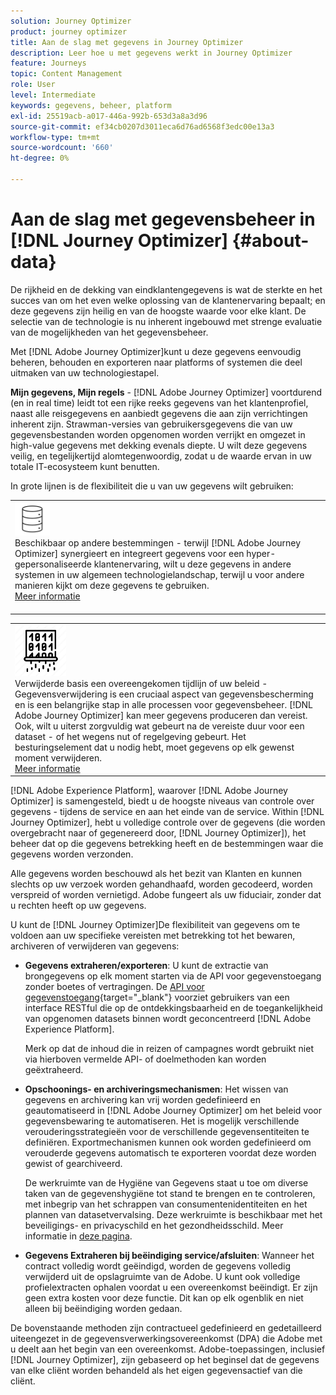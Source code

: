 ```yaml
---
solution: Journey Optimizer
product: journey optimizer
title: Aan de slag met gegevens in Journey Optimizer
description: Leer hoe u met gegevens werkt in Journey Optimizer
feature: Journeys
topic: Content Management
role: User
level: Intermediate
keywords: gegevens, beheer, platform
exl-id: 25519acb-a017-446a-992b-653d3a8a3d96
source-git-commit: ef34cb0207d3011eca6d76ad6568f3edc00e13a3
workflow-type: tm+mt
source-wordcount: '660'
ht-degree: 0%

---
```


# Aan de slag met gegevensbeheer in [!DNL Journey Optimizer] {#about-data}

De rijkheid en de dekking van eindklantengegevens is wat de sterkte en het succes van om het even welke oplossing van de klantenervaring bepaalt; en deze gegevens zijn heilig en van de hoogste waarde voor elke klant. De selectie van de technologie is nu inherent ingebouwd met strenge evaluatie van de mogelijkheden van het gegevensbeheer.

Met [!DNL Adobe Journey Optimizer]kunt u deze gegevens eenvoudig beheren, behouden en exporteren naar platforms of systemen die deel uitmaken van uw technologiestapel.

**Mijn gegevens, Mijn regels** - [!DNL Adobe Journey Optimizer] voortdurend (en in real time) leidt tot een rijke reeks gegevens van het klantenprofiel, naast alle reisgegevens en aanbiedt gegevens die aan zijn verrichtingen inherent zijn. Strawman-versies van gebruikersgegevens die van uw gegevensbestanden worden opgenomen worden verrijkt en omgezet in high-value gegevens met dekking evenals diepte. U wilt deze gegevens veilig, en tegelijkertijd alomtegenwoordig, zodat u de waarde ervan in uw totale IT-ecosysteem kunt benutten.

In grote lijnen is de flexibiliteit die u van uw gegevens wilt gebruiken:


<table style="table-layout:fixed">
<tr style="border: 0;">
  <td>
    <div><img alt="bestemmingen" src="assets/do-not-localize/dest.png" /> 
    <br>Beschikbaar op andere bestemmingen - terwijl [!DNL Adobe Journey Optimizer] synergieert en integreert gegevens voor een hyper-gepersonaliseerde klantenervaring, wilt u deze gegevens in andere systemen in uw algemeen technologielandschap, terwijl u voor andere manieren kijkt om deze gegevens te gebruiken.
    <div>
     <a href="../start/ajo-integrations.md">Meer informatie</a></div>
    </div>
    <br>
  </td>
</tr>
</table>

<!--td>
    <div><img alt="retention" src="assets/do-not-localize/retention.png" />  
    <br>Retained for a stipulated duration – Industry or regional regulations (such as GDPR or CCPA) or internal data governance policies stipulate how long or how short a duration, data needs to be maintained or archived in Adobe Experience Platform Data Lake. <a href="../privacy/get-started-privacy.md">Learn more</a></div>
  </td>
</tr>
<tr style="border: 0;"-->
<table style="table-layout:fixed">
<tr style="border: 0;">
  <td>
    <div><img alt="beleid" src="assets/do-not-localize/policy.png" /> 
    <br>Verwijderde basis een overeengekomen tijdlijn of uw beleid - Gegevensverwijdering is een cruciaal aspect van gegevensbescherming en is een belangrijke stap in alle processen voor gegevensbeheer. [!DNL Adobe Journey Optimizer] kan meer gegevens produceren dan vereist. Ook, wilt u uiterst zorgvuldig wat gebeurt na de vereiste duur voor een dataset - of het wegens nut of regelgeving gebeurt. Het besturingselement dat u nodig hebt, moet gegevens op elk gewenst moment verwijderen. 
    </div>
      <div>
     <a href="../privacy/data-hygiene.md">Meer informatie</a></div>
    </div>
  </td>
</tr>
</table>

[!DNL Adobe Experience Platform], waarover [!DNL Adobe Journey Optimizer] is samengesteld, biedt u de hoogste niveaus van controle over gegevens - tijdens de service en aan het einde van de service. Within [!DNL Journey Optimizer], hebt u volledige controle over de gegevens (die worden overgebracht naar of gegenereerd door, [!DNL Journey Optimizer]), het beheer dat op die gegevens betrekking heeft en de bestemmingen waar die gegevens worden verzonden.

Alle gegevens worden beschouwd als het bezit van Klanten en kunnen slechts op uw verzoek worden gehandhaafd, worden gecodeerd, worden verspreid of worden vernietigd. Adobe fungeert als uw fiduciair, zonder dat u rechten heeft op uw gegevens.

U kunt de [!DNL Journey Optimizer]De flexibiliteit van gegevens om te voldoen aan uw specifieke vereisten met betrekking tot het bewaren, archiveren of verwijderen van gegevens:

* **Gegevens extraheren/exporteren**: U kunt de extractie van brongegevens op elk moment starten via de API voor gegevenstoegang zonder boetes of vertragingen. De [API voor gegevenstoegang](https://experienceleague.adobe.com/docs/experience-platform/data-access/api.html){target="_blank"} voorziet gebruikers van een interface RESTful die op de ontdekkingsbaarheid en de toegankelijkheid van opgenomen datasets binnen wordt geconcentreerd [!DNL Adobe Experience Platform]. <!--In the future (on roadmap), you can use file-based destinations to export and migrate log data from Adobe Journey Optimizer. -->

   Merk op dat de inhoud die in reizen of campagnes wordt gebruikt niet via hierboven vermelde API- of doelmethoden kan worden geëxtraheerd.

<!--
* **Profile Service Data Retention**: For Behavioral and Time series data appended to any Profile, you may choose to use Journey Optimizer’s default setting of retaining this data for up to 30 days from the date of its addition to a Profile, or until an alternative time-period selected by the you. The time that Adobe keeps this data varies from contract to contract, and is outlined in an organization’s data retention policy.

  Learn more about Experience Event expirations in [Adobe Experience Platform documentation](https://experienceleague.adobe.com/docs/experience-platform/profile/event-expirations.html){target="_blank"}.
-->

* **Opschoonings- en archiveringsmechanismen**: Het wissen van gegevens en archivering kan vrij worden gedefinieerd en geautomatiseerd in [!DNL Adobe Journey Optimizer] om het beleid voor gegevensbewaring te automatiseren. Het is mogelijk verschillende verouderingsstrategieën voor de verschillende gegevensentiteiten te definiëren. Exportmechanismen kunnen ook worden gedefinieerd om verouderde gegevens automatisch te exporteren voordat deze worden gewist of gearchiveerd.

   De werkruimte van de Hygiëne van Gegevens staat u toe om diverse taken van de gegevenshygiëne tot stand te brengen en te controleren, met inbegrip van het schrappen van consumentenidentiteiten en het plannen van datasetvervalsing. Deze werkruimte is beschikbaar met het beveiligings- en privacyschild en het gezondheidsschild. Meer informatie in [deze pagina](../privacy/data-hygiene.md).

<!--
* **Data Lake and Deletions**: Customer Data stored in the Data Lake can be retained by Journey Optimizer:
    
    * for 7 days to facilitate the onboarding of Customer Data into the Profile Services, after which it may be permanently deleted, or
    * until chosen to be deleted by you

-->

* **Gegevens Extraheren bij beëindiging service/afsluiten**: Wanneer het contract volledig wordt geëindigd, worden de gegevens volledig verwijderd uit de opslagruimte van de Adobe. U kunt ook volledige profielextracten ophalen voordat u een overeenkomst beëindigt. Er zijn geen extra kosten voor deze functie. Dit kan op elk ogenblik en niet alleen bij beëindiging worden gedaan.

De bovenstaande methoden zijn contractueel gedefinieerd en gedetailleerd uiteengezet in de gegevensverwerkingsovereenkomst (DPA) die Adobe met u deelt aan het begin van een overeenkomst. Adobe-toepassingen, inclusief [!DNL Journey Optimizer], zijn gebaseerd op het beginsel dat de gegevens van elke cliënt worden behandeld als het eigen gegevensactief van die cliënt.
